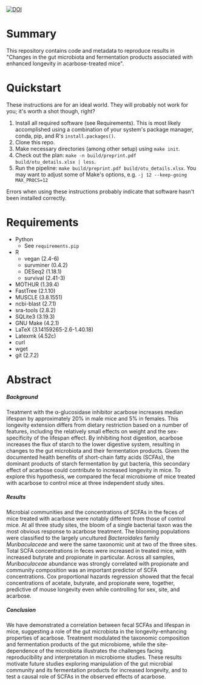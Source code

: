 [![DOI](https://zenodo.org/badge/130877028.svg)](https://zenodo.org/badge/latestdoi/130877028)

# Summary

This repository contains
code and metadata to reproduce results in "Changes in the gut microbiota and
fermentation products associated with enhanced longevity in acarbose-treated
mice".

# Quickstart

These instructions are for an ideal world.
They will probably not work for you;
it's worth a shot though, right?

1.  Install all required software (see Requirements).
    This is most likely accomplished using a combination of your system's
    package manager, conda, pip, and R's `install.packages()`.
2.  Clone this repo.
3.  Make necessary directories (among other setup) using `make init`.
4.  Check out the plan: `make -n build/preprint.pdf build/otu_details.xlsx | less`.
5.  Run the pipeline: `make build/preprint.pdf build/otu_details.xlsx`.
    You may want to adjust some of Make's options, e.g. `-j 12 --keep-going MAX_PROCS=12`

Errors when using these instructions probably indicate that software hasn't
been installed correctly.

# Requirements

-   Python
    -   See `requirements.pip`
-   R
    -   vegan (2.4-6)
    -   survminer (0.4.2)
    -   DESeq2 (1.18.1)
    -   survival (2.41-3)
-   MOTHUR (1.39.4)
-   FastTree (2.1.10)
-   MUSCLE (3.8.1551)
-   ncbi-blast (2.7.1)
-   sra-tools (2.8.2)
-   SQLite3 (3.19.3)
-   GNU Make (4.2.1)
-   LaTeX (3.14159265-2.6-1.40.18)
-   Latexmk (4.52c)
-   curl
-   wget
-   git (2.7.2)

# Abstract

##### Background
Treatment with the &alpha;-glucosidase inhibitor acarbose increases
median lifespan by approximately 20% in male mice and 5% in females.
This longevity extension differs from dietary restriction based on a
number of features, including the relatively small effects on weight
and the sex-specificity of the lifespan effect.
By inhibiting host digestion, acarbose increases the flux of starch to the
lower digestive system, resulting in changes to the gut
microbiota and their fermentation products.
Given the documented health benefits of short-chain fatty acids (SCFAs),
the dominant products of starch fermentation by gut bacteria, this secondary
effect of acarbose could contribute to increased longevity in mice.
To explore this hypothesis, we compared the fecal microbiome of mice treated
with acarbose to control mice at three independent study sites.

##### Results
Microbial communities and the concentrations of SCFAs in the feces of mice
treated with acarbose were notably different from those of control mice.
At all three study sites, the bloom of a single bacterial taxon
was the most obvious response to acarbose treatment.
The blooming populations were classified to the largely uncultured
_Bacteroidales_ family _Muribaculaceae_ and were the same taxonomic unit at two
of the three sites.
Total SCFA concentrations in feces were increased in treated mice, with
increased butyrate and propionate in particular.
Across all samples, _Muribaculaceae_ abundance was strongly correlated with
propionate and community composition was an important predictor
of SCFA concentrations.
Cox proportional hazards regression showed that the fecal concentrations of
acetate, butyrate, and propionate were, together, predictive of mouse longevity
even while controlling for sex, site, and acarbose.

##### Conclusion
We have demonstrated a correlation between fecal SCFAs and lifespan in mice,
suggesting a role of the gut microbiota in the longevity-enhancing properties
of acarbose.
Treatment modulated the taxonomic composition and fermentation products of the
gut microbiome, while the site-dependence of the microbiota illustrates the
challenges facing reproducibility and interpretation in microbiome studies.
These results motivate future studies exploring manipulation of the gut
microbial community and its fermentation products for increased longevity,
and to test a causal role of SCFAs in the observed effects of acarbose.
